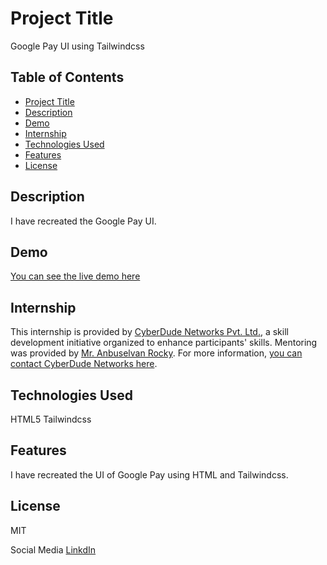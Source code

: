 # Project Title

Google Pay UI using Tailwindcss

## Table of Contents
- [Project Title](#project-title)
- [Description](#description)
- [Demo](#demo)
- [Internship](#internship)
- [Technologies Used](#technologies-used)
- [Features](#features)
- [License](#license)


## Description

I have recreated the Google Pay UI.

## Demo

[You can see the live demo here](https://gayathrihg.github.io/Gpay-ui-using-tailwindcss/)

## Internship

This internship is provided by [CyberDude Networks Pvt. Ltd.](https://youtube.com/cyberdudenetworks), a skill development initiative organized to enhance participants' skills. Mentoring was provided by [Mr. Anbuselvan Rocky](https://instagram.com/anbuselvanrocky). For more information, [you can contact CyberDude Networks here](https://cyberdudenetworks.com).

## Technologies Used

HTML5
Tailwindcss

## Features

I have recreated the UI of Google Pay using HTML and Tailwindcss.

## License

MIT


 Social Media
[LinkdIn](www.linkedin.com/in/gayathri-h-g-2151361ba)










